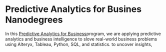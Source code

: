 # Predictive Analytics for Busines Nanodegrees

In this [Predictive Analytics for Business](https://www.udacity.com/course/predictive-analytics-for-business-nanodegree--nd008t)program, we are applying predictive analytics and business intelligence to slove real-world business problems using Alteryx, Tableau, Python, SQL, and statistics. to uncover insights, 
